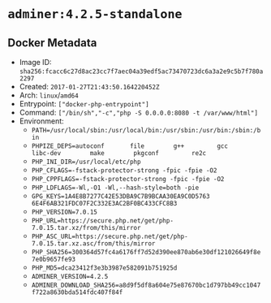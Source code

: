 # `adminer:4.2.5-standalone`

## Docker Metadata

- Image ID: `sha256:fcacc6c27d8ac23cc7f7aec04a39edf5ac73470723dc6a3a2e9c5b7f780a2297`
- Created: `2017-01-27T21:43:50.164220452Z`
- Arch: `linux`/`amd64`
- Entrypoint: `["docker-php-entrypoint"]`
- Command: `["/bin/sh","-c","php -S 0.0.0.0:8080 -t /var/www/html"]`
- Environment:
  - `PATH=/usr/local/sbin:/usr/local/bin:/usr/sbin:/usr/bin:/sbin:/bin`
  - `PHPIZE_DEPS=autoconf 		file 		g++ 		gcc 		libc-dev 		make 		pkgconf 		re2c`
  - `PHP_INI_DIR=/usr/local/etc/php`
  - `PHP_CFLAGS=-fstack-protector-strong -fpic -fpie -O2`
  - `PHP_CPPFLAGS=-fstack-protector-strong -fpic -fpie -O2`
  - `PHP_LDFLAGS=-Wl,-O1 -Wl,--hash-style=both -pie`
  - `GPG_KEYS=1A4E8B7277C42E53DBA9C7B9BCAA30EA9C0D5763 6E4F6AB321FDC07F2C332E3AC2BF0BC433CFC8B3`
  - `PHP_VERSION=7.0.15`
  - `PHP_URL=https://secure.php.net/get/php-7.0.15.tar.xz/from/this/mirror`
  - `PHP_ASC_URL=https://secure.php.net/get/php-7.0.15.tar.xz.asc/from/this/mirror`
  - `PHP_SHA256=300364d57fc4a6176ff7d52d390ee870ab6e30df121026649f8e7e0b9657fe93`
  - `PHP_MD5=dca23412f3e3b3987e582091b751925d`
  - `ADMINER_VERSION=4.2.5`
  - `ADMINER_DOWNLOAD_SHA256=a8d9f5df8a604e75e87670bc1d797bb49cc1047f722a8630bda514fdc407f84f`
